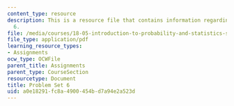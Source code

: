 ```yaml
---
content_type: resource
description: This is a resource file that contains information regarding problem set
  6.
file: /media/courses/18-05-introduction-to-probability-and-statistics-spring-2014/a0e18291fc8a4900454bd7a94e2a523d_MIT18_05S14_ps6.pdf
file_type: application/pdf
learning_resource_types:
- Assignments
ocw_type: OCWFile
parent_title: Assignments
parent_type: CourseSection
resourcetype: Document
title: Problem Set 6
uid: a0e18291-fc8a-4900-454b-d7a94e2a523d
---
```


